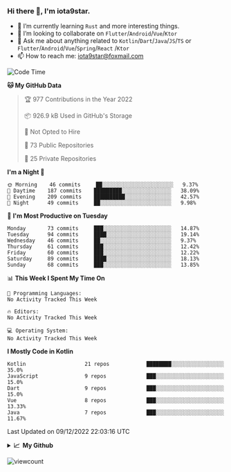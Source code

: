 ### Hi there 👋, I'm iota9star.

- 🌱 I’m currently learning `Rust` and more interesting things.
- 👯 I’m looking to collaborate on `Flutter`/`Android`/`Vue`/`Ktor`
- 💬 Ask me about anything related to `Kotlin`/`Dart`/`Java`/`JS`/`TS` or `Flutter`/`Android`/`Vue`/`Spring`/`React`
  /`Ktor`
- 📫 How to reach me: [iota9star@foxmail.com](iota9star@foxmail.com)



<!--START_SECTION:waka-->
![Code Time](http://img.shields.io/badge/Code%20Time-3%2C090%20hrs%2054%20mins-blue)

**🐱 My GitHub Data** 

> 🏆 977 Contributions in the Year 2022
 > 
> 📦 926.9 kB Used in GitHub's Storage 
 > 
> 🚫 Not Opted to Hire
 > 
> 📜 73 Public Repositories 
 > 
> 🔑 25 Private Repositories  
 > 
**I'm a Night 🦉** 

```text
🌞 Morning    46 commits     ██░░░░░░░░░░░░░░░░░░░░░░░   9.37% 
🌆 Daytime    187 commits    █████████░░░░░░░░░░░░░░░░   38.09% 
🌃 Evening    209 commits    ██████████░░░░░░░░░░░░░░░   42.57% 
🌙 Night      49 commits     ██░░░░░░░░░░░░░░░░░░░░░░░   9.98%

```
📅 **I'm Most Productive on Tuesday** 

```text
Monday       73 commits     ███░░░░░░░░░░░░░░░░░░░░░░   14.87% 
Tuesday      94 commits     ████░░░░░░░░░░░░░░░░░░░░░   19.14% 
Wednesday    46 commits     ██░░░░░░░░░░░░░░░░░░░░░░░   9.37% 
Thursday     61 commits     ███░░░░░░░░░░░░░░░░░░░░░░   12.42% 
Friday       60 commits     ███░░░░░░░░░░░░░░░░░░░░░░   12.22% 
Saturday     89 commits     ████░░░░░░░░░░░░░░░░░░░░░   18.13% 
Sunday       68 commits     ███░░░░░░░░░░░░░░░░░░░░░░   13.85%

```


📊 **This Week I Spent My Time On** 

```text
💬 Programming Languages: 
No Activity Tracked This Week

🔥 Editors: 
No Activity Tracked This Week

💻 Operating System: 
No Activity Tracked This Week

```

**I Mostly Code in Kotlin** 

```text
Kotlin                   21 repos            ████████░░░░░░░░░░░░░░░░░   35.0% 
JavaScript               9 repos             ███░░░░░░░░░░░░░░░░░░░░░░   15.0% 
Dart                     9 repos             ███░░░░░░░░░░░░░░░░░░░░░░   15.0% 
Vue                      8 repos             ███░░░░░░░░░░░░░░░░░░░░░░   13.33% 
Java                     7 repos             ███░░░░░░░░░░░░░░░░░░░░░░   11.67%

```



 Last Updated on 09/12/2022 22:03:16 UTC
<!--END_SECTION:waka-->

<details>
  <summary><b>📈&nbsp;&nbsp;My Github</b></summary>
  <br>
  <img src='https://github-profile-trophy.vercel.app/?username=iota9star'>
  <img src='https://bad-apple-github-readme.vercel.app/api?show_bg=1&username=iota9star&hide_title=true'>
  <img src='http://cr-skills-chart-widget.azurewebsites.net/api/api?username=iota9star'>
</details>


![viewcount](https://count.getloli.com/get/@iota9star?theme=rule34)

